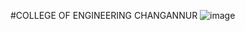#COLLEGE OF ENGINEERING CHANGANNUR
![image](https://user-images.githubusercontent.com/36408283/56943665-2d14e800-6b3e-11e9-8a88-99ab129beb00.png)
